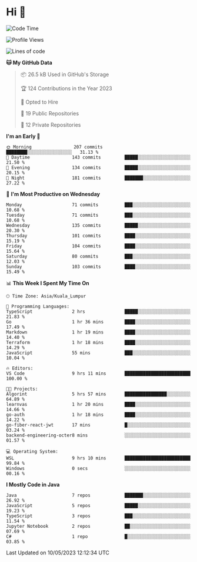 <h1>Hi 👋</h1>

<!--START_SECTION:waka-->
![Code Time](http://img.shields.io/badge/Code%20Time-191%20hrs%203%20mins-blue)

![Profile Views](http://img.shields.io/badge/Profile%20Views-28-blue)

![Lines of code](https://img.shields.io/badge/From%20Hello%20World%20I%27ve%20Written-652.6%20thousand%20lines%20of%20code-blue)

**🐱 My GitHub Data** 

> 📦 26.5 kB Used in GitHub's Storage 
 > 
> 🏆 124 Contributions in the Year 2023
 > 
> 💼 Opted to Hire
 > 
> 📜 19 Public Repositories 
 > 
> 🔑 12 Private Repositories 
 > 
**I'm an Early 🐤** 

```text
🌞 Morning                207 commits         ████████░░░░░░░░░░░░░░░░░   31.13 % 
🌆 Daytime                143 commits         █████░░░░░░░░░░░░░░░░░░░░   21.50 % 
🌃 Evening                134 commits         █████░░░░░░░░░░░░░░░░░░░░   20.15 % 
🌙 Night                  181 commits         ███████░░░░░░░░░░░░░░░░░░   27.22 % 
```
📅 **I'm Most Productive on Wednesday** 

```text
Monday                   71 commits          ███░░░░░░░░░░░░░░░░░░░░░░   10.68 % 
Tuesday                  71 commits          ███░░░░░░░░░░░░░░░░░░░░░░   10.68 % 
Wednesday                135 commits         █████░░░░░░░░░░░░░░░░░░░░   20.30 % 
Thursday                 101 commits         ████░░░░░░░░░░░░░░░░░░░░░   15.19 % 
Friday                   104 commits         ████░░░░░░░░░░░░░░░░░░░░░   15.64 % 
Saturday                 80 commits          ███░░░░░░░░░░░░░░░░░░░░░░   12.03 % 
Sunday                   103 commits         ████░░░░░░░░░░░░░░░░░░░░░   15.49 % 
```


📊 **This Week I Spent My Time On** 

```text
🕑︎ Time Zone: Asia/Kuala_Lumpur

💬 Programming Languages: 
TypeScript               2 hrs               █████░░░░░░░░░░░░░░░░░░░░   21.83 % 
Go                       1 hr 36 mins        ████░░░░░░░░░░░░░░░░░░░░░   17.49 % 
Markdown                 1 hr 19 mins        ████░░░░░░░░░░░░░░░░░░░░░   14.40 % 
Terraform                1 hr 18 mins        ████░░░░░░░░░░░░░░░░░░░░░   14.29 % 
JavaScript               55 mins             ███░░░░░░░░░░░░░░░░░░░░░░   10.04 % 

🔥 Editors: 
VS Code                  9 hrs 11 mins       █████████████████████████   100.00 % 

🐱‍💻 Projects: 
Algorint                 5 hrs 57 mins       ████████████████░░░░░░░░░   64.89 % 
learnvas                 1 hr 20 mins        ████░░░░░░░░░░░░░░░░░░░░░   14.66 % 
go-auth                  1 hr 18 mins        ████░░░░░░░░░░░░░░░░░░░░░   14.22 % 
go-fiber-react-jwt       17 mins             █░░░░░░░░░░░░░░░░░░░░░░░░   03.24 % 
backend-engineering-octer8 mins              ░░░░░░░░░░░░░░░░░░░░░░░░░   01.57 % 

💻 Operating System: 
WSL                      9 hrs 10 mins       █████████████████████████   99.84 % 
Windows                  0 secs              ░░░░░░░░░░░░░░░░░░░░░░░░░   00.16 % 
```

**I Mostly Code in Java** 

```text
Java                     7 repos             ███████░░░░░░░░░░░░░░░░░░   26.92 % 
JavaScript               5 repos             █████░░░░░░░░░░░░░░░░░░░░   19.23 % 
TypeScript               3 repos             ███░░░░░░░░░░░░░░░░░░░░░░   11.54 % 
Jupyter Notebook         2 repos             ██░░░░░░░░░░░░░░░░░░░░░░░   07.69 % 
C#                       1 repo              █░░░░░░░░░░░░░░░░░░░░░░░░   03.85 % 
```




 Last Updated on 10/05/2023 12:12:34 UTC
<!--END_SECTION:waka-->
